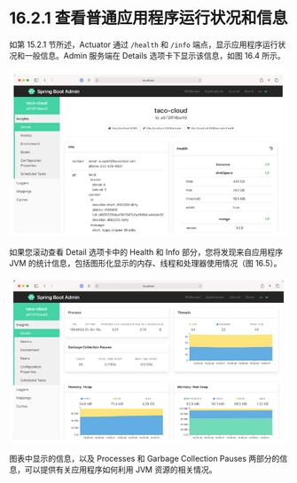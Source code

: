 # 16.2.1 查看普通应用程序运行状况和信息

如第 15.2.1 节所述，Actuator 通过 `/health` 和 `/info` 端点，显示应用程序运行状况和一般信息。Admin 服务端在 Details 选项卡下显示该信息，如图 16.4 所示。

![&#x56FE;16.4 Spring Boot Admin UI &#x7684; Details &#x9009;&#x9879;&#x5361;&#x663E;&#x793A;&#x4E86;&#x5E94;&#x7528;&#x7684;&#x4E00;&#x822C;&#x8FD0;&#x884C;&#x72B6;&#x51B5;&#x548C;&#x4FE1;&#x606F;&#x3002;](../../assets/16.4.png)

如果您滚动查看 Detail 选项卡中的 Health 和 Info 部分，您将发现来自应用程序 JVM 的统计信息，包括图形化显示的内存、线程和处理器使用情况（图 16.5）。

![&#x56FE;16.5 &#x5F53;&#x60A8;&#x5411;&#x4E0B;&#x6EDA;&#x52A8; Details &#x9009;&#x9879;&#x5361;&#x65F6;&#xFF0C;&#x60A8;&#x53EF;&#x4EE5;&#x67E5;&#x770B;&#x989D;&#x5916;&#x7684; JVM &#x5185;&#x90E8;&#x4FE1;&#x606F;&#xFF0C;&#x5305;&#x62EC;&#x5904;&#x7406;&#x5668;&#x3001;&#x7EBF;&#x7A0B;&#x548C;&#x5185;&#x5B58;&#x7684;&#x7EDF;&#x8BA1;&#x4FE1;&#x606F;&#x3002;](../../assets/16.5.png)

图表中显示的信息，以及 Processes 和 Garbage Collection Pauses 两部分的信息，可以提供有关应用程序如何利用 JVM 资源的相关情况。

